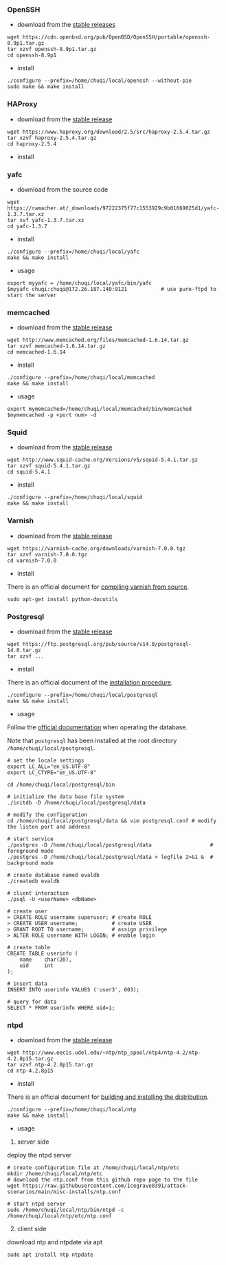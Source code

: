 ### OpenSSH

- download from the [stable releases](https://www.openssh.com/portable.html#downloads)
```
wget https://cdn.openbsd.org/pub/OpenBSD/OpenSSH/portable/openssh-8.9p1.tar.gz
tar xzvf openssh-8.9p1.tar.gz
cd openssh-8.9p1
```

- install
```
./configure --prefix=/home/chuqi/local/openssh --without-pie
sudo make && make install
```

### HAProxy

- download from the [stable release](https://www.haproxy.org/)

```
wget https://www.haproxy.org/download/2.5/src/haproxy-2.5.4.tar.gz
tar xzvf haproxy-2.5.4.tar.gz
cd haproxy-2.5.4
```

- install

### yafc 

- download from the source code
```
wget https://ramacher.at/_downloads/97222375f77c1553929c9b01669025d1/yafc-1.3.7.tar.xz
tar xvf yafc-1.3.7.tar.xz 
cd yafc-1.3.7
```

- install
```
./configure --prefix=/home/chuqi/local/yafc
make && make install
```

- usage 
```
export myyafc = /home/chuqi/local/yafc/bin/yafc
$myyafc chuqi:chuqi@172.26.187.140:9121           # use pure-ftpd to start the server 
```

### memcached

- download from the [stable release](https://memcached.org/)
```
wget http://www.memcached.org/files/memcached-1.6.14.tar.gz
tar xzvf memcached-1.6.14.tar.gz
cd memcached-1.6.14
```

- install
```
./configure --prefix=/home/chuqi/local/memcached
make && make install
```

- usage
```
export mymemcached=/home/chuqi/local/memcached/bin/memcached
$mymemcached -p <port num> -d
```

### Squid

- download from the [stable release](http://www.squid-cache.org/Versions/)
```
wget http://www.squid-cache.org/Versions/v5/squid-5.4.1.tar.gz
tar xzvf squid-5.4.1.tar.gz
cd squid-5.4.1
```

- install
```
./configure --prefix=/home/chuqi/local/squid
make && make install
```

### Varnish

- download from the [stable release]()
```
wget https://varnish-cache.org/downloads/varnish-7.0.0.tgz
tar xzvf varnish-7.0.0.tgz
cd varnish-7.0.0
```

- install

There is an official document for [compiling varnish from source](https://varnish-cache.org/docs/trunk/installation/install_source.html).

```
sudo apt-get install python-docutils
```

### Postgresql

- download from the [stable release](https://www.postgresql.org/ftp/source/)
```
wget https://ftp.postgresql.org/pub/source/v14.0/postgresql-14.0.tar.gz
tar xzvf ...
```

- install

There is an official document of the [installation procedure](https://www.postgresql.org/docs/14/install-procedure.html).

```
./configure --prefix=/home/chuqi/local/postgresql
make && make install
```

- usage

Follow the [official documentation](https://www.postgresql.org/docs/14/index.html) when operating the database.

Note that `postgresql` has been installed at the root directory `/home/chuqi/local/postgresql`.

```
# set the locale settings 
export LC_ALL="en_US.UTF-8"
export LC_CTYPE="en_US.UTF-8"

cd /home/chuqi/local/postgresql/bin

# initialize the data base file system
./initdb -D /home/chuqi/local/postgresql/data

# modify the configuration
cd /home/chuqi/local/postgresql/data && vim postgresql.conf # modify the listen port and address

# start service 
./postgres -D /home/chuqi/local/postgresql/data                   # foreground mode
./postgres -D /home/chuqi/local/postgresql/data > logfile 2>&1 &  # background mode

# create database named evaldb
./createdb evaldb
```

```
# client interaction
./psql -U <userName> <dbName>

# create user 
> CREATE ROLE username superuser; # create ROLE
> CREATE USER username;           # create USER
> GRANT ROOT TO username;         # assign privilege
> ALTER ROLE username WITH LOGIN; # enable login

# create table
CREATE TABLE userinfo (
    name    char(20),
    uid     int
);

# insert data
INSERT INTO userinfo VALUES ('user3', 003);

# query for data
SELECT * FROM userinfo WHERE uid=1;
```



### ntpd

- download from the [stable release](http://www.ntp.org/downloads.html)
```
wget http://www.eecis.udel.edu/~ntp/ntp_spool/ntp4/ntp-4.2/ntp-4.2.8p15.tar.gz
tar xzvf ntp-4.2.8p15.tar.gz
cd ntp-4.2.8p15
```

- install

There is an official document for [building and installing the distribution](https://www.eecis.udel.edu/~mills/ntp/html/build.html).

```
./configure --prefix=/home/chuqi/local/ntp
make && make install
```

- usage

1. server side 

deploy the ntpd server
```
# create configuration file at /home/chuqi/local/ntp/etc
mkdir /home/chuqi/local/ntp/etc
# download the ntp.conf from this github repo page to the file
wget https://raw.githubusercontent.com/Icegrave0391/attack-scenarios/main/misc-installs/ntp.conf

# start ntpd server
sudo /home/chuqi/local/ntp/bin/ntpd -c /home/chuqi/local/ntp/etc/ntp.conf
```

2. client side 

download ntp and ntpdate via apt
```
sudo apt install ntp ntpdate

```
